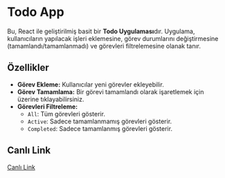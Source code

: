 # Todo App

Bu, React ile geliştirilmiş basit bir **Todo Uygulaması**dır. Uygulama, kullanıcıların yapılacak işleri eklemesine, görev durumlarını değiştirmesine (tamamlandı/tamamlanmadı) ve görevleri filtrelemesine olanak tanır.

## Özellikler

- **Görev Ekleme:** Kullanıcılar yeni görevler ekleyebilir.
- **Görev Tamamlama:** Bir görevi tamamlandı olarak işaretlemek için üzerine tıklayabilirsiniz.
- **Görevleri Filtreleme:** 
  - `All`: Tüm görevleri gösterir.
  - `Active`: Sadece tamamlanmamış görevleri gösterir.
  - `Completed`: Sadece tamamlanmış görevleri gösterir.
## Canlı Link 
[Canlı Link](https://to-do-app-bay-ten-85.vercel.app/)
